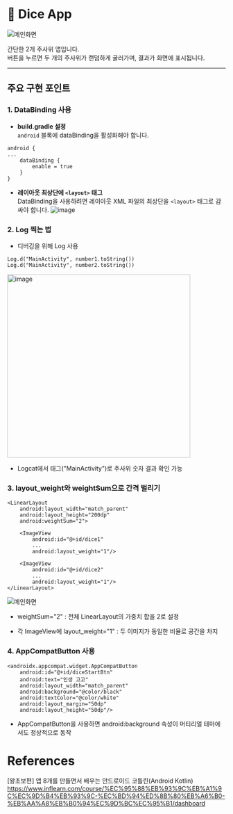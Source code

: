 # 🎲 Dice App
![메인화면](https://github.com/user-attachments/assets/420d4ba8-3e3b-40ba-a4a0-44092b59a19e)

간단한 2개 주사위 앱입니다.  
버튼을 누르면 두 개의 주사위가 랜덤하게 굴러가며, 결과가 화면에 표시됩니다.

---

## 주요 구현 포인트

### 1. DataBinding 사용

- **build.gradle 설정**  
  `android` 블록에 dataBinding을 활성화해야 합니다.
```
android {
...
    dataBinding {
        enable = true
    }
}
```
- **레이아웃 최상단에 `<layout>` 태그**  
DataBinding을 사용하려면 레이아웃 XML 파일의 최상단을 `<layout>` 태그로 감싸야 합니다.
![image](https://github.com/user-attachments/assets/4bdc7158-784e-4477-88ac-18b976eb18ec)

### 2. Log 찍는 법
- 디버깅을 위해 Log 사용
```
Log.d("MainActivity", number1.toString())
Log.d("MainActivity", number2.toString())
```
<img width="422" alt="image" src="https://github.com/user-attachments/assets/db75babf-3687-4b01-9ac5-16c9b863f600" />

- Logcat에서 태그("MainActivity")로 주사위 숫자 결과 확인 가능

### 3. layout_weight와 weightSum으로 간격 벌리기
```
<LinearLayout
    android:layout_width="match_parent"
    android:layout_height="200dp"
    android:weightSum="2">

    <ImageView
        android:id="@+id/dice1"
        ...
        android:layout_weight="1"/>

    <ImageView
        android:id="@+id/dice2"
        ...
        android:layout_weight="1"/>
</LinearLayout>

```
![메인화면](https://github.com/user-attachments/assets/25a1b026-510d-44df-9ca9-a3b3bc270c44)

- weightSum="2" : 전체 LinearLayout의 가중치 합을 2로 설정

- 각 ImageView에 layout_weight="1" : 두 이미지가 동일한 비율로 공간을 차지

### 4. AppCompatButton 사용
```
<androidx.appcompat.widget.AppCompatButton
    android:id="@+id/diceStartBtn"
    android:text="인생 고고"
    android:layout_width="match_parent"
    android:background="@color/black"
    android:textColor="@color/white"
    android:layout_margin="50dp"
    android:layout_height="50dp"/>

```
- AppCompatButton을 사용하면 android:background 속성이 머티리얼 테마에서도 정상적으로 동작
# References
[왕초보편] 앱 8개를 만들면서 배우는 안드로이드 코틀린(Android Kotlin)
https://www.inflearn.com/course/%EC%95%88%EB%93%9C%EB%A1%9C%EC%9D%B4%EB%93%9C-%EC%BD%94%ED%8B%80%EB%A6%B0-%EB%AA%A8%EB%B0%94%EC%9D%BC%EC%95%B1/dashboard

